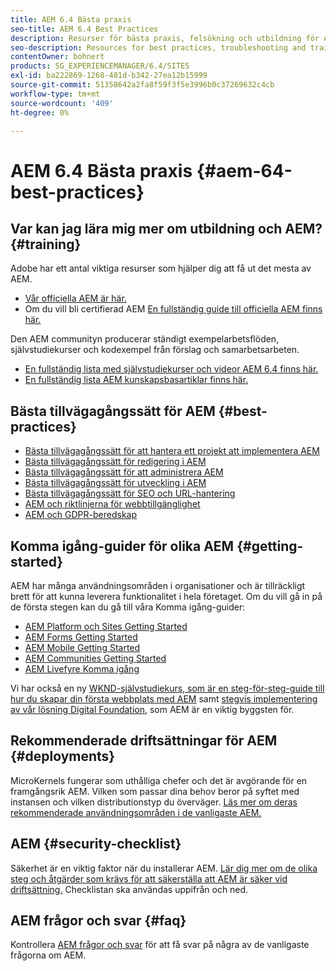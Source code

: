 ```yaml
---
title: AEM 6.4 Bästa praxis
seo-title: AEM 6.4 Best Practices
description: Resurser för bästa praxis, felsökning och utbildning för AEM 6.4
seo-description: Resources for best practices, troubleshooting and training for AEM 6.4
contentOwner: bohnert
products: SG_EXPERIENCEMANAGER/6.4/SITES
exl-id: ba222869-1268-481d-b342-27ea12b15999
source-git-commit: 51358642a2fa8f59f3f5e3996b0c37269632c4cb
workflow-type: tm+mt
source-wordcount: '409'
ht-degree: 0%

---
```


# AEM 6.4 Bästa praxis {#aem-64-best-practices}

## Var kan jag lära mig mer om utbildning och AEM? {#training}

Adobe har ett antal viktiga resurser som hjälper dig att få ut det mesta av AEM.

* [Vår officiella AEM är här.](https://training.adobe.com/training/current-courses.html#solution=adobeExperienceManager&amp;p=1)
* Om du vill bli certifierad AEM [En fullständig guide till officiella AEM finns här.](https://training.adobe.com/certification/exams.html#p=1&amp;solution=adobeExperienceManager)

Den AEM communityn producerar ständigt exempelarbetsflöden, självstudiekurser och kodexempel från förslag och samarbetsarbeten.

* [En fullständig lista med självstudiekurser och videor AEM 6.4 finns här.](https://experienceleague.adobe.com/docs/experience-manager-tutorials.html#videos-and-tutorials)
* [En fullständig lista AEM kunskapsbasartiklar finns här.](https://helpx.adobe.com/experience-manager/kb/index/full_kb_list.html)

## Bästa tillvägagångssätt för AEM {#best-practices}

* [Bästa tillvägagångssätt för att hantera ett projekt att implementera AEM](/help/managing/best-practices.md)
* [Bästa tillvägagångssätt för redigering i AEM](/help/sites-authoring/best-practices.md)
* [Bästa tillvägagångssätt för att administrera AEM](/help/sites-administering/administer-best-practices.md)
* [Bästa tillvägagångssätt för utveckling i AEM](/help/sites-developing/best-practices.md)
* [Bästa tillvägagångssätt för SEO och URL-hantering](/help/managing/seo-and-url-management.md)
* [AEM och riktlinjerna för webbtillgänglighet](/help/managing/web-accessibility.md)
* [AEM och GDPR-beredskap](/help/managing/data-protection-and-privacy.md)

## Komma igång-guider för olika AEM {#getting-started}

AEM har många användningsområden i organisationer och är tillräckligt brett för att kunna leverera funktionalitet i hela företaget. Om du vill gå in på de första stegen kan du gå till våra Komma igång-guider:

* [AEM Platform och Sites Getting Started](/help/sites-deploying/deploy.md#getting-started)
* [AEM Forms Getting Started](/help/forms/using/introduction-aem-forms.md)
* [AEM Mobile Getting Started](/help/mobile/getting-started-aem-mobile.md)
* [AEM Communities Getting Started](/help/communities/getting-started.md)
* [AEM Livefyre Komma igång](https://experienceleague.adobe.com/docs/livefyre/implementation/getting-started/c-getting-started.html)

Vi har också en ny [WKND-självstudiekurs, som är en steg-för-steg-guide till hur du skapar din första webbplats med AEM](https://experienceleague.adobe.com/docs/experience-manager-learn/getting-started-wknd-tutorial-develop/overview.html) samt [stegvis implementering av vår lösning Digital Foundation](https://experienceleague.adobe.com/#courses), som AEM är en viktig byggsten för.

## Rekommenderade driftsättningar för AEM {#deployments}

MicroKernels fungerar som uthålliga chefer och det är avgörande för en framgångsrik AEM. Vilken som passar dina behov beror på syftet med instansen och vilken distributionstyp du överväger. [Läs mer om deras rekommenderade användningsområden i de vanligaste AEM.](/help/sites-deploying/recommended-deploys.md)

## AEM {#security-checklist}

Säkerhet är en viktig faktor när du installerar AEM. [Lär dig mer om de olika steg och åtgärder som krävs för att säkerställa att AEM är säker vid driftsättning.](/help/sites-administering/security-checklist.md) Checklistan ska användas uppifrån och ned.

## AEM frågor och svar {#faq}

Kontrollera [AEM frågor och svar](/help/sites-administering/aem-faqs.md) för att få svar på några av de vanligaste frågorna om AEM.
